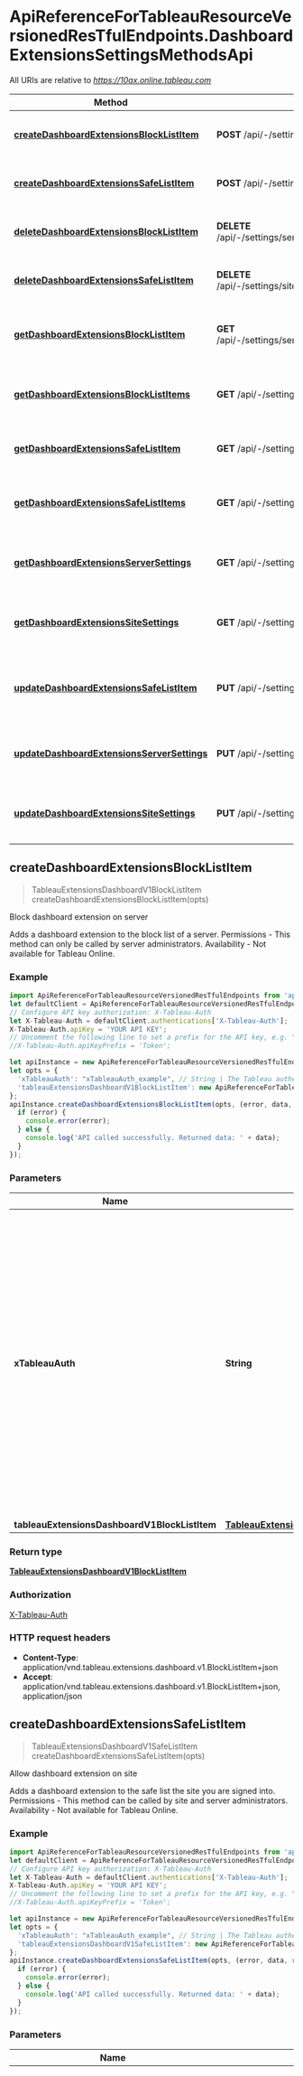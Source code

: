 # ApiReferenceForTableauResourceVersionedResTfulEndpoints.DashboardExtensionsSettingsMethodsApi

All URIs are relative to *https://10ax.online.tableau.com*

Method | HTTP request | Description
------------- | ------------- | -------------
[**createDashboardExtensionsBlockListItem**](DashboardExtensionsSettingsMethodsApi.md#createDashboardExtensionsBlockListItem) | **POST** /api/-/settings/server/extensions/dashboard/blockListItems | Block dashboard extension on server
[**createDashboardExtensionsSafeListItem**](DashboardExtensionsSettingsMethodsApi.md#createDashboardExtensionsSafeListItem) | **POST** /api/-/settings/site/extensions/dashboard/safeListItems | Allow dashboard extension on site
[**deleteDashboardExtensionsBlockListItem**](DashboardExtensionsSettingsMethodsApi.md#deleteDashboardExtensionsBlockListItem) | **DELETE** /api/-/settings/server/extensions/dashboard/blockListItems/{block_list_item_luid} | Unblock dashboard extension on server
[**deleteDashboardExtensionsSafeListItem**](DashboardExtensionsSettingsMethodsApi.md#deleteDashboardExtensionsSafeListItem) | **DELETE** /api/-/settings/site/extensions/dashboard/safeListItems/{safe_list_item_luid} | Disallow dashboard extension on site
[**getDashboardExtensionsBlockListItem**](DashboardExtensionsSettingsMethodsApi.md#getDashboardExtensionsBlockListItem) | **GET** /api/-/settings/server/extensions/dashboard/blockListItems/{block_list_item_luid} | Get blocked dashboard extension on server
[**getDashboardExtensionsBlockListItems**](DashboardExtensionsSettingsMethodsApi.md#getDashboardExtensionsBlockListItems) | **GET** /api/-/settings/server/extensions/dashboard/blockListItems | List blocked dashboard extensions on server
[**getDashboardExtensionsSafeListItem**](DashboardExtensionsSettingsMethodsApi.md#getDashboardExtensionsSafeListItem) | **GET** /api/-/settings/site/extensions/dashboard/safeListItems/{safe_list_item_luid} | Get allowed dashboard extension on site
[**getDashboardExtensionsSafeListItems**](DashboardExtensionsSettingsMethodsApi.md#getDashboardExtensionsSafeListItems) | **GET** /api/-/settings/site/extensions/dashboard/safeListItems | Lists allowed dashboard extensions on site
[**getDashboardExtensionsServerSettings**](DashboardExtensionsSettingsMethodsApi.md#getDashboardExtensionsServerSettings) | **GET** /api/-/settings/server/extensions/dashboard | List dashboard extension settings of server
[**getDashboardExtensionsSiteSettings**](DashboardExtensionsSettingsMethodsApi.md#getDashboardExtensionsSiteSettings) | **GET** /api/-/settings/site/extensions/dashboard | List dashboard extension settings of site
[**updateDashboardExtensionsSafeListItem**](DashboardExtensionsSettingsMethodsApi.md#updateDashboardExtensionsSafeListItem) | **PUT** /api/-/settings/site/extensions/dashboard/safeListItems/{safe_list_item_luid} | Update settings for allowed dashboard extension on site
[**updateDashboardExtensionsServerSettings**](DashboardExtensionsSettingsMethodsApi.md#updateDashboardExtensionsServerSettings) | **PUT** /api/-/settings/server/extensions/dashboard | Update dashboard extensions settings of server
[**updateDashboardExtensionsSiteSettings**](DashboardExtensionsSettingsMethodsApi.md#updateDashboardExtensionsSiteSettings) | **PUT** /api/-/settings/site/extensions/dashboard | Update dashboard extension settings of site



## createDashboardExtensionsBlockListItem

> TableauExtensionsDashboardV1BlockListItem createDashboardExtensionsBlockListItem(opts)

Block dashboard extension on server

Adds a dashboard extension to the block list of a server. Permissions - This method can only be called by server administrators. Availability - Not available for Tableau Online.

### Example

```javascript
import ApiReferenceForTableauResourceVersionedResTfulEndpoints from 'api_reference_for_tableau_resource_versioned_res_tful_endpoints';
let defaultClient = ApiReferenceForTableauResourceVersionedResTfulEndpoints.ApiClient.instance;
// Configure API key authorization: X-Tableau-Auth
let X-Tableau-Auth = defaultClient.authentications['X-Tableau-Auth'];
X-Tableau-Auth.apiKey = 'YOUR API KEY';
// Uncomment the following line to set a prefix for the API key, e.g. "Token" (defaults to null)
//X-Tableau-Auth.apiKeyPrefix = 'Token';

let apiInstance = new ApiReferenceForTableauResourceVersionedResTfulEndpoints.DashboardExtensionsSettingsMethodsApi();
let opts = {
  'xTableauAuth': "xTableauAuth_example", // String | The Tableau authentication header. The value is a credentials token from a Tableau server's response to an authentication request.    The Content-Type and Accept headers should be the mediatype of the request and response except in cases where you want to  [explicitly allow other versions of the resource](https://help.tableau.com/current/api/rest_api/en-us/REST/rest_api_concepts_versions.htm#per_resource_versioning).
  'tableauExtensionsDashboardV1BlockListItem': new ApiReferenceForTableauResourceVersionedResTfulEndpoints.TableauExtensionsDashboardV1BlockListItem() // TableauExtensionsDashboardV1BlockListItem | 
};
apiInstance.createDashboardExtensionsBlockListItem(opts, (error, data, response) => {
  if (error) {
    console.error(error);
  } else {
    console.log('API called successfully. Returned data: ' + data);
  }
});
```

### Parameters


Name | Type | Description  | Notes
------------- | ------------- | ------------- | -------------
 **xTableauAuth** | **String**| The Tableau authentication header. The value is a credentials token from a Tableau server&#39;s response to an authentication request.    The Content-Type and Accept headers should be the mediatype of the request and response except in cases where you want to  [explicitly allow other versions of the resource](https://help.tableau.com/current/api/rest_api/en-us/REST/rest_api_concepts_versions.htm#per_resource_versioning). | [optional] 
 **tableauExtensionsDashboardV1BlockListItem** | [**TableauExtensionsDashboardV1BlockListItem**](TableauExtensionsDashboardV1BlockListItem.md)|  | [optional] 

### Return type

[**TableauExtensionsDashboardV1BlockListItem**](TableauExtensionsDashboardV1BlockListItem.md)

### Authorization

[X-Tableau-Auth](../README.md#X-Tableau-Auth)

### HTTP request headers

- **Content-Type**: application/vnd.tableau.extensions.dashboard.v1.BlockListItem+json
- **Accept**: application/vnd.tableau.extensions.dashboard.v1.BlockListItem+json, application/json


## createDashboardExtensionsSafeListItem

> TableauExtensionsDashboardV1SafeListItem createDashboardExtensionsSafeListItem(opts)

Allow dashboard extension on site

Adds a dashboard extension to the safe list the site you are signed into. Permissions - This method can be called by site and server administrators. Availability - Not available for Tableau Online.

### Example

```javascript
import ApiReferenceForTableauResourceVersionedResTfulEndpoints from 'api_reference_for_tableau_resource_versioned_res_tful_endpoints';
let defaultClient = ApiReferenceForTableauResourceVersionedResTfulEndpoints.ApiClient.instance;
// Configure API key authorization: X-Tableau-Auth
let X-Tableau-Auth = defaultClient.authentications['X-Tableau-Auth'];
X-Tableau-Auth.apiKey = 'YOUR API KEY';
// Uncomment the following line to set a prefix for the API key, e.g. "Token" (defaults to null)
//X-Tableau-Auth.apiKeyPrefix = 'Token';

let apiInstance = new ApiReferenceForTableauResourceVersionedResTfulEndpoints.DashboardExtensionsSettingsMethodsApi();
let opts = {
  'xTableauAuth': "xTableauAuth_example", // String | The Tableau authentication header. The value is a credentials token from a Tableau server's response to an authentication request.    The Content-Type and Accept headers should be the mediatype of the request and response except in cases where you want to  [explicitly allow other versions of the resource](https://help.tableau.com/current/api/rest_api/en-us/REST/rest_api_concepts_versions.htm#per_resource_versioning).
  'tableauExtensionsDashboardV1SafeListItem': new ApiReferenceForTableauResourceVersionedResTfulEndpoints.TableauExtensionsDashboardV1SafeListItem() // TableauExtensionsDashboardV1SafeListItem | 
};
apiInstance.createDashboardExtensionsSafeListItem(opts, (error, data, response) => {
  if (error) {
    console.error(error);
  } else {
    console.log('API called successfully. Returned data: ' + data);
  }
});
```

### Parameters


Name | Type | Description  | Notes
------------- | ------------- | ------------- | -------------
 **xTableauAuth** | **String**| The Tableau authentication header. The value is a credentials token from a Tableau server&#39;s response to an authentication request.    The Content-Type and Accept headers should be the mediatype of the request and response except in cases where you want to  [explicitly allow other versions of the resource](https://help.tableau.com/current/api/rest_api/en-us/REST/rest_api_concepts_versions.htm#per_resource_versioning). | [optional] 
 **tableauExtensionsDashboardV1SafeListItem** | [**TableauExtensionsDashboardV1SafeListItem**](TableauExtensionsDashboardV1SafeListItem.md)|  | [optional] 

### Return type

[**TableauExtensionsDashboardV1SafeListItem**](TableauExtensionsDashboardV1SafeListItem.md)

### Authorization

[X-Tableau-Auth](../README.md#X-Tableau-Auth)

### HTTP request headers

- **Content-Type**: application/vnd.tableau.extensions.dashboard.v1.SafeListItem+json
- **Accept**: application/vnd.tableau.extensions.dashboard.v1.SafeListItem+json, application/json


## deleteDashboardExtensionsBlockListItem

> deleteDashboardExtensionsBlockListItem(blockListItemLuid, opts)

Unblock dashboard extension on server

Deletes a specific extension from the block list of a server. Permissions - This method can only be called by server administrators. Availability - Not available for Tableau Online.

### Example

```javascript
import ApiReferenceForTableauResourceVersionedResTfulEndpoints from 'api_reference_for_tableau_resource_versioned_res_tful_endpoints';
let defaultClient = ApiReferenceForTableauResourceVersionedResTfulEndpoints.ApiClient.instance;
// Configure API key authorization: X-Tableau-Auth
let X-Tableau-Auth = defaultClient.authentications['X-Tableau-Auth'];
X-Tableau-Auth.apiKey = 'YOUR API KEY';
// Uncomment the following line to set a prefix for the API key, e.g. "Token" (defaults to null)
//X-Tableau-Auth.apiKeyPrefix = 'Token';

let apiInstance = new ApiReferenceForTableauResourceVersionedResTfulEndpoints.DashboardExtensionsSettingsMethodsApi();
let blockListItemLuid = "blockListItemLuid_example"; // String | 
let opts = {
  'xTableauAuth': "xTableauAuth_example" // String | The Tableau authentication header. The value is a credentials token from a Tableau server's response to an authentication request.    The Content-Type and Accept headers should be the mediatype of the request and response except in cases where you want to  [explicitly allow other versions of the resource](https://help.tableau.com/current/api/rest_api/en-us/REST/rest_api_concepts_versions.htm#per_resource_versioning).
};
apiInstance.deleteDashboardExtensionsBlockListItem(blockListItemLuid, opts, (error, data, response) => {
  if (error) {
    console.error(error);
  } else {
    console.log('API called successfully.');
  }
});
```

### Parameters


Name | Type | Description  | Notes
------------- | ------------- | ------------- | -------------
 **blockListItemLuid** | **String**|  | 
 **xTableauAuth** | **String**| The Tableau authentication header. The value is a credentials token from a Tableau server&#39;s response to an authentication request.    The Content-Type and Accept headers should be the mediatype of the request and response except in cases where you want to  [explicitly allow other versions of the resource](https://help.tableau.com/current/api/rest_api/en-us/REST/rest_api_concepts_versions.htm#per_resource_versioning). | [optional] 

### Return type

null (empty response body)

### Authorization

[X-Tableau-Auth](../README.md#X-Tableau-Auth)

### HTTP request headers

- **Content-Type**: Not defined
- **Accept**: application/json


## deleteDashboardExtensionsSafeListItem

> deleteDashboardExtensionsSafeListItem(safeListItemLuid, opts)

Disallow dashboard extension on site

Deletes a specific dashboard extension from the safe list of the site you are signed into. Permissions - This method can be called by site and server administrators.

### Example

```javascript
import ApiReferenceForTableauResourceVersionedResTfulEndpoints from 'api_reference_for_tableau_resource_versioned_res_tful_endpoints';
let defaultClient = ApiReferenceForTableauResourceVersionedResTfulEndpoints.ApiClient.instance;
// Configure API key authorization: X-Tableau-Auth
let X-Tableau-Auth = defaultClient.authentications['X-Tableau-Auth'];
X-Tableau-Auth.apiKey = 'YOUR API KEY';
// Uncomment the following line to set a prefix for the API key, e.g. "Token" (defaults to null)
//X-Tableau-Auth.apiKeyPrefix = 'Token';

let apiInstance = new ApiReferenceForTableauResourceVersionedResTfulEndpoints.DashboardExtensionsSettingsMethodsApi();
let safeListItemLuid = "safeListItemLuid_example"; // String | 
let opts = {
  'xTableauAuth': "xTableauAuth_example" // String | The Tableau authentication header. The value is a credentials token from a Tableau server's response to an authentication request.    The Content-Type and Accept headers should be the mediatype of the request and response except in cases where you want to  [explicitly allow other versions of the resource](https://help.tableau.com/current/api/rest_api/en-us/REST/rest_api_concepts_versions.htm#per_resource_versioning).
};
apiInstance.deleteDashboardExtensionsSafeListItem(safeListItemLuid, opts, (error, data, response) => {
  if (error) {
    console.error(error);
  } else {
    console.log('API called successfully.');
  }
});
```

### Parameters


Name | Type | Description  | Notes
------------- | ------------- | ------------- | -------------
 **safeListItemLuid** | **String**|  | 
 **xTableauAuth** | **String**| The Tableau authentication header. The value is a credentials token from a Tableau server&#39;s response to an authentication request.    The Content-Type and Accept headers should be the mediatype of the request and response except in cases where you want to  [explicitly allow other versions of the resource](https://help.tableau.com/current/api/rest_api/en-us/REST/rest_api_concepts_versions.htm#per_resource_versioning). | [optional] 

### Return type

null (empty response body)

### Authorization

[X-Tableau-Auth](../README.md#X-Tableau-Auth)

### HTTP request headers

- **Content-Type**: Not defined
- **Accept**: application/json


## getDashboardExtensionsBlockListItem

> TableauExtensionsDashboardV1BlockListItem getDashboardExtensionsBlockListItem(blockListItemLuid, opts)

Get blocked dashboard extension on server

Gets the details of a specific dashboard extension on the blocked list of a server. Permissions - This method can only be called by server administrators. Availability - Not available for Tableau Online.

### Example

```javascript
import ApiReferenceForTableauResourceVersionedResTfulEndpoints from 'api_reference_for_tableau_resource_versioned_res_tful_endpoints';
let defaultClient = ApiReferenceForTableauResourceVersionedResTfulEndpoints.ApiClient.instance;
// Configure API key authorization: X-Tableau-Auth
let X-Tableau-Auth = defaultClient.authentications['X-Tableau-Auth'];
X-Tableau-Auth.apiKey = 'YOUR API KEY';
// Uncomment the following line to set a prefix for the API key, e.g. "Token" (defaults to null)
//X-Tableau-Auth.apiKeyPrefix = 'Token';

let apiInstance = new ApiReferenceForTableauResourceVersionedResTfulEndpoints.DashboardExtensionsSettingsMethodsApi();
let blockListItemLuid = "blockListItemLuid_example"; // String | 
let opts = {
  'xTableauAuth': "xTableauAuth_example" // String | The Tableau authentication header. The value is a credentials token from a Tableau server's response to an authentication request.    The Content-Type and Accept headers should be the mediatype of the request and response except in cases where you want to  [explicitly allow other versions of the resource](https://help.tableau.com/current/api/rest_api/en-us/REST/rest_api_concepts_versions.htm#per_resource_versioning).
};
apiInstance.getDashboardExtensionsBlockListItem(blockListItemLuid, opts, (error, data, response) => {
  if (error) {
    console.error(error);
  } else {
    console.log('API called successfully. Returned data: ' + data);
  }
});
```

### Parameters


Name | Type | Description  | Notes
------------- | ------------- | ------------- | -------------
 **blockListItemLuid** | **String**|  | 
 **xTableauAuth** | **String**| The Tableau authentication header. The value is a credentials token from a Tableau server&#39;s response to an authentication request.    The Content-Type and Accept headers should be the mediatype of the request and response except in cases where you want to  [explicitly allow other versions of the resource](https://help.tableau.com/current/api/rest_api/en-us/REST/rest_api_concepts_versions.htm#per_resource_versioning). | [optional] 

### Return type

[**TableauExtensionsDashboardV1BlockListItem**](TableauExtensionsDashboardV1BlockListItem.md)

### Authorization

[X-Tableau-Auth](../README.md#X-Tableau-Auth)

### HTTP request headers

- **Content-Type**: Not defined
- **Accept**: application/vnd.tableau.extensions.dashboard.v1.BlockListItem+json, application/json


## getDashboardExtensionsBlockListItems

> TableauExtensionsDashboardV1BlockListItems getDashboardExtensionsBlockListItems(opts)

List blocked dashboard extensions on server

Lists the dashboard extensions on the blocked list of a server. Permissions - This method can only be called by server administrators. Availability - Not available for Tableau Online.

### Example

```javascript
import ApiReferenceForTableauResourceVersionedResTfulEndpoints from 'api_reference_for_tableau_resource_versioned_res_tful_endpoints';
let defaultClient = ApiReferenceForTableauResourceVersionedResTfulEndpoints.ApiClient.instance;
// Configure API key authorization: X-Tableau-Auth
let X-Tableau-Auth = defaultClient.authentications['X-Tableau-Auth'];
X-Tableau-Auth.apiKey = 'YOUR API KEY';
// Uncomment the following line to set a prefix for the API key, e.g. "Token" (defaults to null)
//X-Tableau-Auth.apiKeyPrefix = 'Token';

let apiInstance = new ApiReferenceForTableauResourceVersionedResTfulEndpoints.DashboardExtensionsSettingsMethodsApi();
let opts = {
  'xTableauAuth': "xTableauAuth_example" // String | The Tableau authentication header. The value is a credentials token from a Tableau server's response to an authentication request.    The Content-Type and Accept headers should be the mediatype of the request and response except in cases where you want to  [explicitly allow other versions of the resource](https://help.tableau.com/current/api/rest_api/en-us/REST/rest_api_concepts_versions.htm#per_resource_versioning).
};
apiInstance.getDashboardExtensionsBlockListItems(opts, (error, data, response) => {
  if (error) {
    console.error(error);
  } else {
    console.log('API called successfully. Returned data: ' + data);
  }
});
```

### Parameters


Name | Type | Description  | Notes
------------- | ------------- | ------------- | -------------
 **xTableauAuth** | **String**| The Tableau authentication header. The value is a credentials token from a Tableau server&#39;s response to an authentication request.    The Content-Type and Accept headers should be the mediatype of the request and response except in cases where you want to  [explicitly allow other versions of the resource](https://help.tableau.com/current/api/rest_api/en-us/REST/rest_api_concepts_versions.htm#per_resource_versioning). | [optional] 

### Return type

[**TableauExtensionsDashboardV1BlockListItems**](TableauExtensionsDashboardV1BlockListItems.md)

### Authorization

[X-Tableau-Auth](../README.md#X-Tableau-Auth)

### HTTP request headers

- **Content-Type**: Not defined
- **Accept**: application/vnd.tableau.extensions.dashboard.v1.BlockListItems+json, application/json


## getDashboardExtensionsSafeListItem

> TableauExtensionsDashboardV1SafeListItem getDashboardExtensionsSafeListItem(safeListItemLuid, opts)

Get allowed dashboard extension on site

Gets the details of a specific dashboard extension on the safe list of the site you are signed into. Permissions - This method can be called by site and server administrators.

### Example

```javascript
import ApiReferenceForTableauResourceVersionedResTfulEndpoints from 'api_reference_for_tableau_resource_versioned_res_tful_endpoints';
let defaultClient = ApiReferenceForTableauResourceVersionedResTfulEndpoints.ApiClient.instance;
// Configure API key authorization: X-Tableau-Auth
let X-Tableau-Auth = defaultClient.authentications['X-Tableau-Auth'];
X-Tableau-Auth.apiKey = 'YOUR API KEY';
// Uncomment the following line to set a prefix for the API key, e.g. "Token" (defaults to null)
//X-Tableau-Auth.apiKeyPrefix = 'Token';

let apiInstance = new ApiReferenceForTableauResourceVersionedResTfulEndpoints.DashboardExtensionsSettingsMethodsApi();
let safeListItemLuid = "safeListItemLuid_example"; // String | 
let opts = {
  'xTableauAuth': "xTableauAuth_example" // String | The Tableau authentication header. The value is a credentials token from a Tableau server's response to an authentication request.    The Content-Type and Accept headers should be the mediatype of the request and response except in cases where you want to  [explicitly allow other versions of the resource](https://help.tableau.com/current/api/rest_api/en-us/REST/rest_api_concepts_versions.htm#per_resource_versioning).
};
apiInstance.getDashboardExtensionsSafeListItem(safeListItemLuid, opts, (error, data, response) => {
  if (error) {
    console.error(error);
  } else {
    console.log('API called successfully. Returned data: ' + data);
  }
});
```

### Parameters


Name | Type | Description  | Notes
------------- | ------------- | ------------- | -------------
 **safeListItemLuid** | **String**|  | 
 **xTableauAuth** | **String**| The Tableau authentication header. The value is a credentials token from a Tableau server&#39;s response to an authentication request.    The Content-Type and Accept headers should be the mediatype of the request and response except in cases where you want to  [explicitly allow other versions of the resource](https://help.tableau.com/current/api/rest_api/en-us/REST/rest_api_concepts_versions.htm#per_resource_versioning). | [optional] 

### Return type

[**TableauExtensionsDashboardV1SafeListItem**](TableauExtensionsDashboardV1SafeListItem.md)

### Authorization

[X-Tableau-Auth](../README.md#X-Tableau-Auth)

### HTTP request headers

- **Content-Type**: Not defined
- **Accept**: application/vnd.tableau.extensions.dashboard.v1.SafeListItem+json, application/json


## getDashboardExtensionsSafeListItems

> TableauExtensionsDashboardV1SafeListItems getDashboardExtensionsSafeListItems(opts)

Lists allowed dashboard extensions on site

Lists the dashboard extensions on the safe list of the site you are signed into. Permissions - This method can be called by site and server administrators.

### Example

```javascript
import ApiReferenceForTableauResourceVersionedResTfulEndpoints from 'api_reference_for_tableau_resource_versioned_res_tful_endpoints';
let defaultClient = ApiReferenceForTableauResourceVersionedResTfulEndpoints.ApiClient.instance;
// Configure API key authorization: X-Tableau-Auth
let X-Tableau-Auth = defaultClient.authentications['X-Tableau-Auth'];
X-Tableau-Auth.apiKey = 'YOUR API KEY';
// Uncomment the following line to set a prefix for the API key, e.g. "Token" (defaults to null)
//X-Tableau-Auth.apiKeyPrefix = 'Token';

let apiInstance = new ApiReferenceForTableauResourceVersionedResTfulEndpoints.DashboardExtensionsSettingsMethodsApi();
let opts = {
  'xTableauAuth': "xTableauAuth_example" // String | The Tableau authentication header. The value is a credentials token from a Tableau server's response to an authentication request.    The Content-Type and Accept headers should be the mediatype of the request and response except in cases where you want to  [explicitly allow other versions of the resource](https://help.tableau.com/current/api/rest_api/en-us/REST/rest_api_concepts_versions.htm#per_resource_versioning).
};
apiInstance.getDashboardExtensionsSafeListItems(opts, (error, data, response) => {
  if (error) {
    console.error(error);
  } else {
    console.log('API called successfully. Returned data: ' + data);
  }
});
```

### Parameters


Name | Type | Description  | Notes
------------- | ------------- | ------------- | -------------
 **xTableauAuth** | **String**| The Tableau authentication header. The value is a credentials token from a Tableau server&#39;s response to an authentication request.    The Content-Type and Accept headers should be the mediatype of the request and response except in cases where you want to  [explicitly allow other versions of the resource](https://help.tableau.com/current/api/rest_api/en-us/REST/rest_api_concepts_versions.htm#per_resource_versioning). | [optional] 

### Return type

[**TableauExtensionsDashboardV1SafeListItems**](TableauExtensionsDashboardV1SafeListItems.md)

### Authorization

[X-Tableau-Auth](../README.md#X-Tableau-Auth)

### HTTP request headers

- **Content-Type**: Not defined
- **Accept**: application/vnd.tableau.extensions.dashboard.v1.SafeListItems+json, application/json


## getDashboardExtensionsServerSettings

> TableauExtensionsDashboardV1ServerSettings getDashboardExtensionsServerSettings(opts)

List dashboard extension settings of server

Lists the dashboard extension settings of a server. Permissions - This method can only be called by server administrators. Availability - Not available for Tableau Online.

### Example

```javascript
import ApiReferenceForTableauResourceVersionedResTfulEndpoints from 'api_reference_for_tableau_resource_versioned_res_tful_endpoints';
let defaultClient = ApiReferenceForTableauResourceVersionedResTfulEndpoints.ApiClient.instance;
// Configure API key authorization: X-Tableau-Auth
let X-Tableau-Auth = defaultClient.authentications['X-Tableau-Auth'];
X-Tableau-Auth.apiKey = 'YOUR API KEY';
// Uncomment the following line to set a prefix for the API key, e.g. "Token" (defaults to null)
//X-Tableau-Auth.apiKeyPrefix = 'Token';

let apiInstance = new ApiReferenceForTableauResourceVersionedResTfulEndpoints.DashboardExtensionsSettingsMethodsApi();
let opts = {
  'xTableauAuth': "xTableauAuth_example" // String | The Tableau authentication header. The value is a credentials token from a Tableau server's response to an authentication request.    The Content-Type and Accept headers should be the mediatype of the request and response except in cases where you want to  [explicitly allow other versions of the resource](https://help.tableau.com/current/api/rest_api/en-us/REST/rest_api_concepts_versions.htm#per_resource_versioning).
};
apiInstance.getDashboardExtensionsServerSettings(opts, (error, data, response) => {
  if (error) {
    console.error(error);
  } else {
    console.log('API called successfully. Returned data: ' + data);
  }
});
```

### Parameters


Name | Type | Description  | Notes
------------- | ------------- | ------------- | -------------
 **xTableauAuth** | **String**| The Tableau authentication header. The value is a credentials token from a Tableau server&#39;s response to an authentication request.    The Content-Type and Accept headers should be the mediatype of the request and response except in cases where you want to  [explicitly allow other versions of the resource](https://help.tableau.com/current/api/rest_api/en-us/REST/rest_api_concepts_versions.htm#per_resource_versioning). | [optional] 

### Return type

[**TableauExtensionsDashboardV1ServerSettings**](TableauExtensionsDashboardV1ServerSettings.md)

### Authorization

[X-Tableau-Auth](../README.md#X-Tableau-Auth)

### HTTP request headers

- **Content-Type**: Not defined
- **Accept**: application/vnd.tableau.extensions.dashboard.v1.ServerSettings+json, application/json


## getDashboardExtensionsSiteSettings

> TableauExtensionsDashboardV1SiteSettings getDashboardExtensionsSiteSettings(opts)

List dashboard extension settings of site

Lists the dashboard extension settings of the site you are signed into. Permissions - This method can be called by site and server administrators.

### Example

```javascript
import ApiReferenceForTableauResourceVersionedResTfulEndpoints from 'api_reference_for_tableau_resource_versioned_res_tful_endpoints';
let defaultClient = ApiReferenceForTableauResourceVersionedResTfulEndpoints.ApiClient.instance;
// Configure API key authorization: X-Tableau-Auth
let X-Tableau-Auth = defaultClient.authentications['X-Tableau-Auth'];
X-Tableau-Auth.apiKey = 'YOUR API KEY';
// Uncomment the following line to set a prefix for the API key, e.g. "Token" (defaults to null)
//X-Tableau-Auth.apiKeyPrefix = 'Token';

let apiInstance = new ApiReferenceForTableauResourceVersionedResTfulEndpoints.DashboardExtensionsSettingsMethodsApi();
let opts = {
  'xTableauAuth': "xTableauAuth_example" // String | The Tableau authentication header. The value is a credentials token from a Tableau server's response to an authentication request.    The Content-Type and Accept headers should be the mediatype of the request and response except in cases where you want to  [explicitly allow other versions of the resource](https://help.tableau.com/current/api/rest_api/en-us/REST/rest_api_concepts_versions.htm#per_resource_versioning).
};
apiInstance.getDashboardExtensionsSiteSettings(opts, (error, data, response) => {
  if (error) {
    console.error(error);
  } else {
    console.log('API called successfully. Returned data: ' + data);
  }
});
```

### Parameters


Name | Type | Description  | Notes
------------- | ------------- | ------------- | -------------
 **xTableauAuth** | **String**| The Tableau authentication header. The value is a credentials token from a Tableau server&#39;s response to an authentication request.    The Content-Type and Accept headers should be the mediatype of the request and response except in cases where you want to  [explicitly allow other versions of the resource](https://help.tableau.com/current/api/rest_api/en-us/REST/rest_api_concepts_versions.htm#per_resource_versioning). | [optional] 

### Return type

[**TableauExtensionsDashboardV1SiteSettings**](TableauExtensionsDashboardV1SiteSettings.md)

### Authorization

[X-Tableau-Auth](../README.md#X-Tableau-Auth)

### HTTP request headers

- **Content-Type**: Not defined
- **Accept**: application/vnd.tableau.extensions.dashboard.v1.SiteSettings+json, application/json


## updateDashboardExtensionsSafeListItem

> TableauExtensionsDashboardV1SafeListItem updateDashboardExtensionsSafeListItem(safeListItemLuid, opts)

Update settings for allowed dashboard extension on site

Updates the settings of a specific dashboard extension in the safe list of the site you are signed into. Permissions - This method can be called by site and server administrators.

### Example

```javascript
import ApiReferenceForTableauResourceVersionedResTfulEndpoints from 'api_reference_for_tableau_resource_versioned_res_tful_endpoints';
let defaultClient = ApiReferenceForTableauResourceVersionedResTfulEndpoints.ApiClient.instance;
// Configure API key authorization: X-Tableau-Auth
let X-Tableau-Auth = defaultClient.authentications['X-Tableau-Auth'];
X-Tableau-Auth.apiKey = 'YOUR API KEY';
// Uncomment the following line to set a prefix for the API key, e.g. "Token" (defaults to null)
//X-Tableau-Auth.apiKeyPrefix = 'Token';

let apiInstance = new ApiReferenceForTableauResourceVersionedResTfulEndpoints.DashboardExtensionsSettingsMethodsApi();
let safeListItemLuid = null; // Object | 
let opts = {
  'xTableauAuth': "xTableauAuth_example", // String | The Tableau authentication header. The value is a credentials token from a Tableau server's response to an authentication request.    The Content-Type and Accept headers should be the mediatype of the request and response except in cases where you want to  [explicitly allow other versions of the resource](https://help.tableau.com/current/api/rest_api/en-us/REST/rest_api_concepts_versions.htm#per_resource_versioning).
  'tableauExtensionsDashboardV1SafeListItem': new ApiReferenceForTableauResourceVersionedResTfulEndpoints.TableauExtensionsDashboardV1SafeListItem() // TableauExtensionsDashboardV1SafeListItem | 
};
apiInstance.updateDashboardExtensionsSafeListItem(safeListItemLuid, opts, (error, data, response) => {
  if (error) {
    console.error(error);
  } else {
    console.log('API called successfully. Returned data: ' + data);
  }
});
```

### Parameters


Name | Type | Description  | Notes
------------- | ------------- | ------------- | -------------
 **safeListItemLuid** | [**Object**](.md)|  | 
 **xTableauAuth** | **String**| The Tableau authentication header. The value is a credentials token from a Tableau server&#39;s response to an authentication request.    The Content-Type and Accept headers should be the mediatype of the request and response except in cases where you want to  [explicitly allow other versions of the resource](https://help.tableau.com/current/api/rest_api/en-us/REST/rest_api_concepts_versions.htm#per_resource_versioning). | [optional] 
 **tableauExtensionsDashboardV1SafeListItem** | [**TableauExtensionsDashboardV1SafeListItem**](TableauExtensionsDashboardV1SafeListItem.md)|  | [optional] 

### Return type

[**TableauExtensionsDashboardV1SafeListItem**](TableauExtensionsDashboardV1SafeListItem.md)

### Authorization

[X-Tableau-Auth](../README.md#X-Tableau-Auth)

### HTTP request headers

- **Content-Type**: application/vnd.tableau.extensions.dashboard.v1.SafeListItem+json
- **Accept**: application/vnd.tableau.extensions.dashboard.v1.SafeListItem+json, application/json


## updateDashboardExtensionsServerSettings

> TableauExtensionsDashboardV1ServerSettings updateDashboardExtensionsServerSettings(opts)

Update dashboard extensions settings of server

Updates the settings for dashboard extensions of a server. Permissions - This method can only be called by server administrators.

### Example

```javascript
import ApiReferenceForTableauResourceVersionedResTfulEndpoints from 'api_reference_for_tableau_resource_versioned_res_tful_endpoints';
let defaultClient = ApiReferenceForTableauResourceVersionedResTfulEndpoints.ApiClient.instance;
// Configure API key authorization: X-Tableau-Auth
let X-Tableau-Auth = defaultClient.authentications['X-Tableau-Auth'];
X-Tableau-Auth.apiKey = 'YOUR API KEY';
// Uncomment the following line to set a prefix for the API key, e.g. "Token" (defaults to null)
//X-Tableau-Auth.apiKeyPrefix = 'Token';

let apiInstance = new ApiReferenceForTableauResourceVersionedResTfulEndpoints.DashboardExtensionsSettingsMethodsApi();
let opts = {
  'xTableauAuth': "xTableauAuth_example", // String | The Tableau authentication header. The value is a credentials token from a Tableau server's response to an authentication request.    The Content-Type and Accept headers should be the mediatype of the request and response except in cases where you want to  [explicitly allow other versions of the resource](https://help.tableau.com/current/api/rest_api/en-us/REST/rest_api_concepts_versions.htm#per_resource_versioning).
  'tableauExtensionsDashboardV1ServerSettings': new ApiReferenceForTableauResourceVersionedResTfulEndpoints.TableauExtensionsDashboardV1ServerSettings() // TableauExtensionsDashboardV1ServerSettings | 
};
apiInstance.updateDashboardExtensionsServerSettings(opts, (error, data, response) => {
  if (error) {
    console.error(error);
  } else {
    console.log('API called successfully. Returned data: ' + data);
  }
});
```

### Parameters


Name | Type | Description  | Notes
------------- | ------------- | ------------- | -------------
 **xTableauAuth** | **String**| The Tableau authentication header. The value is a credentials token from a Tableau server&#39;s response to an authentication request.    The Content-Type and Accept headers should be the mediatype of the request and response except in cases where you want to  [explicitly allow other versions of the resource](https://help.tableau.com/current/api/rest_api/en-us/REST/rest_api_concepts_versions.htm#per_resource_versioning). | [optional] 
 **tableauExtensionsDashboardV1ServerSettings** | [**TableauExtensionsDashboardV1ServerSettings**](TableauExtensionsDashboardV1ServerSettings.md)|  | [optional] 

### Return type

[**TableauExtensionsDashboardV1ServerSettings**](TableauExtensionsDashboardV1ServerSettings.md)

### Authorization

[X-Tableau-Auth](../README.md#X-Tableau-Auth)

### HTTP request headers

- **Content-Type**: application/vnd.tableau.extensions.dashboard.v1.ServerSettings+json
- **Accept**: application/vnd.tableau.extensions.dashboard.v1.ServerSettings+json, application/json


## updateDashboardExtensionsSiteSettings

> TableauExtensionsDashboardV1SiteSettings updateDashboardExtensionsSiteSettings(opts)

Update dashboard extension settings of site

Updates the settings for dashboard extensions for the site you are signed into. Permissions - This method can be called by site and server administrators.

### Example

```javascript
import ApiReferenceForTableauResourceVersionedResTfulEndpoints from 'api_reference_for_tableau_resource_versioned_res_tful_endpoints';
let defaultClient = ApiReferenceForTableauResourceVersionedResTfulEndpoints.ApiClient.instance;
// Configure API key authorization: X-Tableau-Auth
let X-Tableau-Auth = defaultClient.authentications['X-Tableau-Auth'];
X-Tableau-Auth.apiKey = 'YOUR API KEY';
// Uncomment the following line to set a prefix for the API key, e.g. "Token" (defaults to null)
//X-Tableau-Auth.apiKeyPrefix = 'Token';

let apiInstance = new ApiReferenceForTableauResourceVersionedResTfulEndpoints.DashboardExtensionsSettingsMethodsApi();
let opts = {
  'xTableauAuth': "xTableauAuth_example", // String | The Tableau authentication header. The value is a credentials token from a Tableau server's response to an authentication request.    The Content-Type and Accept headers should be the mediatype of the request and response except in cases where you want to  [explicitly allow other versions of the resource](https://help.tableau.com/current/api/rest_api/en-us/REST/rest_api_concepts_versions.htm#per_resource_versioning).
  'tableauExtensionsDashboardV1SiteSettings': new ApiReferenceForTableauResourceVersionedResTfulEndpoints.TableauExtensionsDashboardV1SiteSettings() // TableauExtensionsDashboardV1SiteSettings | 
};
apiInstance.updateDashboardExtensionsSiteSettings(opts, (error, data, response) => {
  if (error) {
    console.error(error);
  } else {
    console.log('API called successfully. Returned data: ' + data);
  }
});
```

### Parameters


Name | Type | Description  | Notes
------------- | ------------- | ------------- | -------------
 **xTableauAuth** | **String**| The Tableau authentication header. The value is a credentials token from a Tableau server&#39;s response to an authentication request.    The Content-Type and Accept headers should be the mediatype of the request and response except in cases where you want to  [explicitly allow other versions of the resource](https://help.tableau.com/current/api/rest_api/en-us/REST/rest_api_concepts_versions.htm#per_resource_versioning). | [optional] 
 **tableauExtensionsDashboardV1SiteSettings** | [**TableauExtensionsDashboardV1SiteSettings**](TableauExtensionsDashboardV1SiteSettings.md)|  | [optional] 

### Return type

[**TableauExtensionsDashboardV1SiteSettings**](TableauExtensionsDashboardV1SiteSettings.md)

### Authorization

[X-Tableau-Auth](../README.md#X-Tableau-Auth)

### HTTP request headers

- **Content-Type**: application/vnd.tableau.extensions.dashboard.v1.SiteSettings+json
- **Accept**: application/vnd.tableau.extensions.dashboard.v1.SiteSettings+json, application/json

